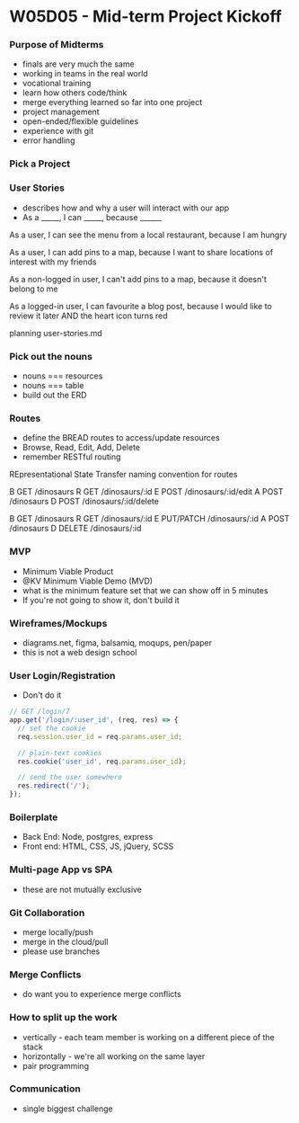 # W05D05 - Mid-term Project Kickoff

### Purpose of Midterms
* finals are very much the same
* working in teams in the real world
* vocational training
* learn how others code/think
* merge everything learned so far into one project
* project management
* open-ended/flexible guidelines
* experience with git
* error handling

### Pick a Project

### User Stories
* describes how and why a user will interact with our app
* As a _____, I can _____, because ______

As a user, I can see the menu from a local restaurant, because I am hungry

As a user, I can add pins to a map, because I want to share locations of interest with my friends

As a non-logged in user, I can't add pins to a map, because it doesn't belong to me

As a logged-in user, I can favourite a blog post, because I would like to review it later AND the heart icon turns red

planning
user-stories.md

### Pick out the nouns
* nouns === resources
* nouns === table
* build out the ERD

### Routes
* define the BREAD routes to access/update resources
* Browse, Read, Edit, Add, Delete
* remember RESTful routing

REpresentational State Transfer
naming convention for routes

B GET   /dinosaurs
R GET   /dinosaurs/:id
E POST  /dinosaurs/:id/edit
A POST  /dinosaurs
D POST  /dinosaurs/:id/delete

B GET         /dinosaurs
R GET         /dinosaurs/:id
E PUT/PATCH   /dinosaurs/:id
A POST        /dinosaurs
D DELETE      /dinosaurs/:id

### MVP
* Minimum Viable Product
* @KV Minimum Viable Demo (MVD)
* what is the minimum feature set that we can show off in 5 minutes
* If you're not going to show it, don't build it

### Wireframes/Mockups
* diagrams.net, figma, balsamiq, moqups, pen/paper
* this is not a web design school

### User Login/Registration
* Don't do it

```js
// GET /login/7
app.get('/login/:user_id', (req, res) => {
  // set the cookie
  req.session.user_id = req.params.user_id;

  // plain-text cookies
  res.cookie('user_id', req.params.user_id);

  // send the user somewhere
  res.redirect('/');
});
```

### Boilerplate
* Back End: Node, postgres, express
* Front end: HTML, CSS, JS, jQuery, SCSS

### Multi-page App vs SPA
* these are not mutually exclusive

### Git Collaboration
* merge locally/push
* merge in the cloud/pull
* please use branches

### Merge Conflicts
* do want you to experience merge conflicts

### How to split up the work
* vertically - each team member is working on a different piece of the stack
* horizontally - we're all working on the same layer
* pair programming

### Communication
* single biggest challenge






